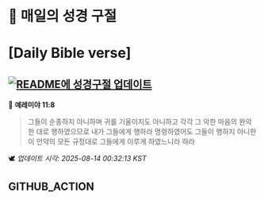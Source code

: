 # 🙏 매일의 성경 구절
# [Daily Bible verse]
## [![README에 성경구절 업데이트](https://github.com/DONGSUKA/first_test/actions/workflows/update-readme-bible.yml/badge.svg)](https://github.com/DONGSUKA/first_test/actions/workflows/update-readme-bible.yml)
<!-- START_BIBLE_VERSE -->
📖 **예레미야 11:8**
> 그들이 순종하지 아니하며 귀를 기울이지도 아니하고 각각 그 악한 마음의 완악한 대로 행하였으므로 내가 그들에게 행하라 명령하였어도 그들이 행하지 아니한 이 언약의 모든 규정대로 그들에게 이루게 하였느니라 하라

🕊️ _업데이트 시각: 2025-08-14 00:32:13 KST_
  <!-- END_BIBLE_VERSE -->
## GITHUB_ACTION
